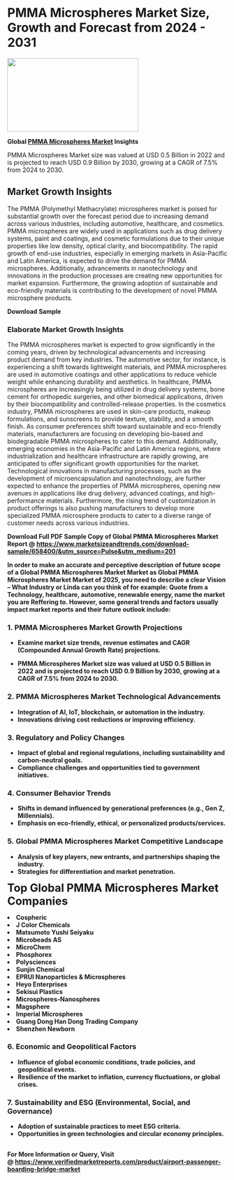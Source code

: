 <H1>PMMA Microspheres Market Size, Growth and Forecast from 2024 - 2031</H1><img class="aligncenter size-medium wp-image-584254" src="https://thirdeyenews.in/wp-content/uploads/2024/09/Global-Market-Research-300x168.jpeg" alt="" width="300" height="168" /><p><strong>Global&nbsp;<a href="https://www.marketsizeandtrends.com/download-sample/658400/&amp;utm_source=Pulse&amp;utm_medium=201">PMMA Microspheres Market</a> Insights</strong></p><p>PMMA Microspheres Market size was valued at USD 0.5 Billion in 2022 and is projected to reach USD 0.9 Billion by 2030, growing at a CAGR of 7.5% from 2024 to 2030.</p><p><h2>Market Growth Insights</h2> The PMMA (Polymethyl Methacrylate) microspheres market is poised for substantial growth over the forecast period due to increasing demand across various industries, including automotive, healthcare, and cosmetics. PMMA microspheres are widely used in applications such as drug delivery systems, paint and coatings, and cosmetic formulations due to their unique properties like low density, optical clarity, and biocompatibility. The rapid growth of end-use industries, especially in emerging markets in Asia-Pacific and Latin America, is expected to drive the demand for PMMA microspheres. Additionally, advancements in nanotechnology and innovations in the production processes are creating new opportunities for market expansion. Furthermore, the growing adoption of sustainable and eco-friendly materials is contributing to the development of novel PMMA microsphere products. <p><strong>Download Sample</strong></p> <h3>Elaborate Market Growth Insights</h3> The PMMA microspheres market is expected to grow significantly in the coming years, driven by technological advancements and increasing product demand from key industries. The automotive sector, for instance, is experiencing a shift towards lightweight materials, and PMMA microspheres are used in automotive coatings and other applications to reduce vehicle weight while enhancing durability and aesthetics. In healthcare, PMMA microspheres are increasingly being utilized in drug delivery systems, bone cement for orthopedic surgeries, and other biomedical applications, driven by their biocompatibility and controlled-release properties. In the cosmetics industry, PMMA microspheres are used in skin-care products, makeup formulations, and sunscreens to provide texture, stability, and a smooth finish. As consumer preferences shift toward sustainable and eco-friendly materials, manufacturers are focusing on developing bio-based and biodegradable PMMA microspheres to cater to this demand. Additionally, emerging economies in the Asia-Pacific and Latin America regions, where industrialization and healthcare infrastructure are rapidly growing, are anticipated to offer significant growth opportunities for the market. Technological innovations in manufacturing processes, such as the development of microencapsulation and nanotechnology, are further expected to enhance the properties of PMMA microspheres, opening new avenues in applications like drug delivery, advanced coatings, and high-performance materials. Furthermore, the rising trend of customization in product offerings is also pushing manufacturers to develop more specialized PMMA microsphere products to cater to a diverse range of customer needs across various industries. <p><strong></p><p><span class=""><strong>Download Full PDF Sample Copy of Global PMMA Microspheres Market Report</strong> @ <a href="https://www.marketsizeandtrends.com/download-sample/658400/&amp;utm_source=Pulse&amp;utm_medium=201" target="_blank">https://www.marketsizeandtrends.com/download-sample/658400/&amp;utm_source=Pulse&amp;utm_medium=201</a></span></p><p>In order to make an accurate and perceptive description of future scope of a Global&nbsp;PMMA Microspheres Market Market as Global&nbsp;PMMA Microspheres Market Market of 2025, you need to describe a clear Vision &ndash; What Industry or Linda can you think of for example: Quote from a Technology, healthcare, automotive, renewable energy, name the market you are Reffering to. However, some general trends and factors usually impact market reports and their future outlook include:</p><h3>1.&nbsp;<strong>PMMA Microspheres Market Growth Projections</strong></h3><ul><li>Examine market size trends, revenue estimates and CAGR (Compounded Annual Growth Rate) projections.</li><li><p>PMMA Microspheres Market size was valued at USD 0.5 Billion in 2022 and is projected to reach USD 0.9 Billion by 2030, growing at a CAGR of 7.5% from 2024 to 2030.</p></li></ul><h3>2.&nbsp;<strong>PMMA Microspheres Market Technological Advancements</strong></h3><ul><li>Integration of AI, IoT, blockchain, or automation in the industry.</li><li>Innovations driving cost reductions or improving efficiency.</li></ul><h3>3.&nbsp;<strong>Regulatory and Policy Changes</strong></h3><ul><li>Impact of global and regional regulations, including sustainability and carbon-neutral goals.</li><li>Compliance challenges and opportunities tied to government initiatives.</li></ul><h3>4.&nbsp;<strong>Consumer Behavior Trends</strong></h3><ul><li>Shifts in demand influenced by generational preferences (e.g., Gen Z, Millennials).</li><li>Emphasis on eco-friendly, ethical, or personalized products/services.</li></ul><h3>5.&nbsp;<strong>Global PMMA Microspheres Market Competitive Landscape</strong></h3><ul><li>Analysis of key players, new entrants, and partnerships shaping the industry.</li><li>Strategies for differentiation and market penetration.</li></ul><p data-pm-slice="1 1 []"><span style="color: inherit; font-family: inherit; font-size: 25px;">Top Global PMMA Microspheres Market Companies</span></p><div class="" data-test-id=""><p><li>Cospheric</li><li> J Color Chemicals</li><li> Matsumoto Yushi Seiyaku</li><li> Microbeads AS</li><li> MicroChem</li><li> Phosphorex</li><li> Polysciences</li><li> Sunjin Chemical</li><li> EPRUI Nanoparticles & Microspheres</li><li> Heyo Enterprises</li><li> Sekisui Plastics</li><li> Microspheres-Nanospheres</li><li> Magsphere</li><li> Imperial Microspheres</li><li> Guang Dong Han Dong Trading Company</li><li> Shenzhen Newborn</li></p></div><h3>6.&nbsp;<strong>Economic and Geopolitical Factors</strong></h3><ul><li>Influence of global economic conditions, trade policies, and geopolitical events.</li><li>Resilience of the market to inflation, currency fluctuations, or global crises.</li></ul><h3>7.&nbsp;<strong>Sustainability and ESG (Environmental, Social, and Governance)</strong></h3><ul><li>Adoption of sustainable practices to meet ESG criteria.</li><li>Opportunities in green technologies and circular economy principles.</li></ul><h2><strong style="font-size: 14px;">For More Information or Query, Visit @&nbsp;</strong><a style="background-color: #ffffff; font-size: 14px;" href="https://www.marketsizeandtrends.com/report/pmma-microspheres-market/" target="_blank">https://www.verifiedmarketreports.com/product/airport-passenger-boarding-bridge-market</a></h2>
